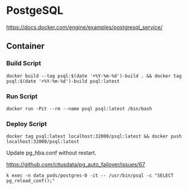# PostgeSQL

https://docs.docker.com/engine/examples/postgresql_service/

## Container

### Build Script
```docker build --tag psql:$(date '+%Y-%m-%d')-build . && docker tag psql:$(date '+%Y-%m-%d')-build psql:latest```

### Run Script
```docker run -Pit --rm --name psql psql:latest /bin/bash```

### Deploy Script
```docker tag psql:latest localhost:32000/psql:latest && docker push localhost:32000/psql:latest```


Update pg_hba.conf without restart.

https://github.com/citusdata/pg_auto_failover/issues/67
```
k exec -n data pods/postgres-0 -it -- /usr/bin/psql -c "SELECT pg_reload_conf();"
```

